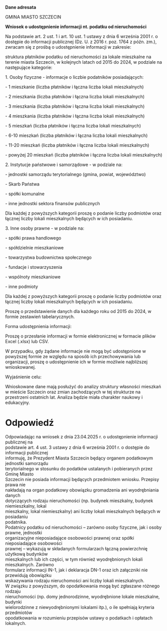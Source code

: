 **Dane adresata**

GMINA MIASTO SZCZECIN

**Wniosek o udostępnienie informacji nt. podatku od nieruchomości**

Na podstawie art. 2 ust. 1 i art. 10 ust. 1 ustawy z dnia 6 września 2001 r. o dostępie do informacji publicznej (Dz. U. z 2016 r. poz. 1764 z późn. zm.), zwracam się z prośbą o udostępnienie informacji w zakresie:

struktura płatników podatku od nieruchomości za lokale mieszkalne na terenie miasta Szczecin, w kolejnych latach od 2015 do 2024, w podziale na następujące kategorie:

1\. Osoby fizyczne \- informacje o liczbie podatników posiadających:

\- 1 mieszkanie (liczba płatników i łączna liczba lokali mieszkalnych)

\- 2 mieszkania (liczba płatników i łączna liczba lokali mieszkalnych)

\- 3 mieszkania (liczba płatników i łączna liczba lokali mieszkalnych)

\- 4 mieszkania (liczba płatników i łączna liczba lokali mieszkalnych)

\- 5 mieszkań (liczba płatników i łączna liczba lokali mieszkalnych)

\- 6-10 mieszkań (liczba płatników i łączna liczba lokali mieszkalnych)

\- 11-20 mieszkań (liczba płatników i łączna liczba lokali mieszkalnych)

\- powyżej 20 mieszkań (liczba płatników i łączna liczba lokali mieszkalnych)

2\. Instytucje państwowe i samorządowe \- w podziale na:

\- jednostki samorządu terytorialnego (gmina, powiat, województwo)

\- Skarb Państwa

\- spółki komunalne

\- inne jednostki sektora finansów publicznych

Dla każdej z powyższych kategorii proszę o podanie liczby podmiotów oraz łącznej liczby lokali mieszkalnych będących w ich posiadaniu.

3\. Inne osoby prawne \- w podziale na:

\- spółki prawa handlowego

\- spółdzielnie mieszkaniowe

\- towarzystwa budownictwa społecznego

\- fundacje i stowarzyszenia

\- wspólnoty mieszkaniowe

\- inne podmioty

Dla każdej z powyższych kategorii proszę o podanie liczby podmiotów oraz łącznej liczby lokali mieszkalnych będących w ich posiadaniu.

Proszę o przedstawienie danych dla każdego roku od 2015 do 2024, w formie zestawień tabelarycznych.

Forma udostępnienia informacji:

Proszę o przesłanie informacji w formie elektronicznej w formacie plików Excel (.xlsx) lub CSV.

W przypadku, gdy żądane informacje nie mogą być udostępnione w powyższej formie ze względu na sposób ich przechowywania lub organizacji, proszę o udostępnienie ich w formie możliwie najbliższej wnioskowanej.

Wyjaśnienie celu:

Wnioskowane dane mają posłużyć do analizy struktury własności mieszkań w mieście Szczecin oraz zmian zachodzących w tej strukturze na przestrzeni ostatnich lat. Analiza będzie miała charakter naukowy i edukacyjny.

# Odpowiedź

Odpowiadając na wniosek z dnia 23.04.2025 r. o udostępnienie informacji publicznej na  
podstawie art. 4 ust. 3 ustawy z dnia 6 września 2001 r. o dostępie do informacji publicznej  
informuję, że Prezydent Miasta Szczecin będący organem podatkowym jednostki samorządu  
terytorialnego w stosunku do podatków ustalanych i pobieranych przez Gminę Miasto  
Szczecin nie posiada informacji będących przedmiotem wniosku. Przepisy prawa nie  
nakładają na organ podatkowy obowiązku gromadzenia ani wyodrębniania danych  
dotyczących rodzaju nieruchomości (np. budynek mieszkalny, budynek niemieszkalny, lokal  
mieszkalny, lokal niemieszkalny) ani liczby lokali mieszkalnych będących w posiadaniu  
podatnika.  
Podatnicy podatku od nieruchomości – zarówno osoby fizyczne, jak i osoby prawne, jednostki  
organizacyjne nieposiadające osobowości prawnej oraz spółki nieposiadające osobowości  
prawnej – wykazują w składanych formularzach łączną powierzchnię użytkową budynków  
mieszkalnych lub ich części, w tym również wyodrębnionych lokali mieszkalnych. Zarówno  
formularz informacji IN-1, jak i deklaracja DN-1 oraz ich załączniki nie przewidują obowiązku  
wskazywania rodzaju nieruchomości ani liczby lokali mieszkalnych.  
W związku z powyższym, do opodatkowania mogą być zgłaszane różnego rodzaju  
nieruchomości (np. domy jednorodzinne, wyodrębnione lokale mieszkalne, budynki  
wielorodzinne z niewyodrębnionymi lokalami itp.), o ile spełniają kryteria przedmiotów  
opodatkowania w rozumieniu przepisów ustawy o podatkach i opłatach lokalnych.